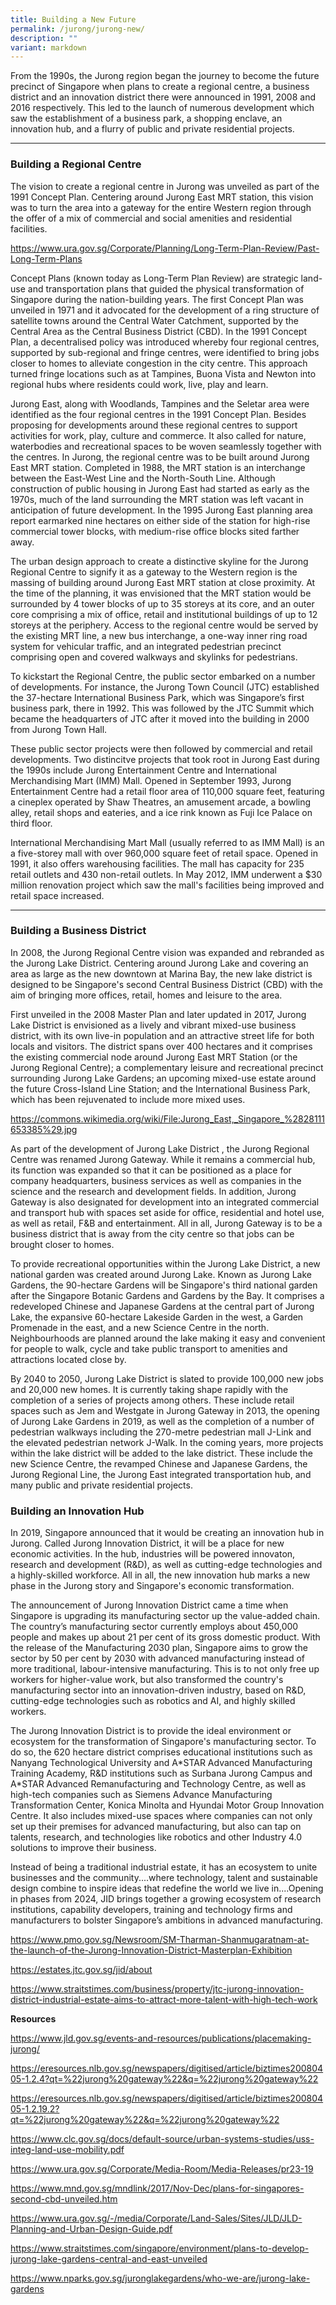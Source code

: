 ```yaml
---
title: Building a New Future
permalink: /jurong/jurong-new/
description: ""
variant: markdown
---
```

From the 1990s, the Jurong region began the journey to become the future precinct of Singapore when plans to create a regional centre, a business district and an innovation district there were announced in 1991, 2008 and 2016 respectively. This led to the launch of numerous development which saw the establishment of a business park, a shopping enclave, an innovation hub, and a flurry of public and private residential projects.

---

### **Building a Regional Centre**

The vision to create a regional centre in Jurong was unveiled as part of the 1991 Concept Plan. Centering around Jurong East MRT station, this vision was to turn the area into a gateway for the entire Western region through the offer of a mix of commercial and social amenities and residential facilities.

https://www.ura.gov.sg/Corporate/Planning/Long-Term-Plan-Review/Past-Long-Term-Plans

Concept Plans (known today as Long-Term Plan Review) are strategic land-use and transportation plans that guided the physical transformation of Singapore during the nation-building years. The first Concept Plan was unveiled in 1971 and it advocated for the development of a ring structure of satellite towns around the Central Water Catchment, supported by the Central Area as the Central Business District (CBD). In the 1991 Concept Plan, a decentralised policy was introduced whereby four regional centres, supported by sub-regional and fringe centres, were identified to bring jobs closer to homes to alleviate congestion in the city centre. This approach turned fringe locations such as at Tampines, Buona Vista and Newton into regional hubs where residents could work, live, play and learn.

Jurong East, along with Woodlands, Tampines and the Seletar area were identified as the four regional centres in the 1991 Concept Plan. Besides proposing for developments around these regional centres to support activities for work, play, culture and commerce. It also called for nature, waterbodies and recreational spaces to be woven seamlessly together with the centres. In Jurong, the regional centre was to be built around Jurong East MRT station. Completed in 1988, the MRT station is an interchange between the East-West Line and the North-South Line. Although construction of public housing in Jurong East had started as early as the 1970s, much of the land surrounding the MRT station was left vacant in anticipation of future development. In the 1995 Jurong East planning area report earmarked nine hectares on either side of the station for high-rise commercial tower blocks, with medium-rise office blocks sited farther away.

The urban design approach to create a distinctive skyline for the Jurong Regional Centre to signify it as a gateway to the Western region is the massing of building around Jurong East MRT station at close proximity. At the time of the planning, it was envisioned that the MRT station would be surrounded by 4 tower blocks of up to 35 storeys at its core, and an outer core comprising a mix of office, retail and institutional buildings of up to 12 storeys at the periphery. Access to the regional centre would be served by the existing MRT line, a new bus interchange, a one-way inner ring road system for vehicular traffic, and an integrated pedestrian precinct comprising open and covered walkways and skylinks for pedestrians.

To kickstart the Regional Centre, the public sector embarked on a number of developments. For instance, the Jurong Town Council (JTC) established the 37-hectare International Business Park, which was Singapore’s first business park, there in 1992. This was followed by the JTC Summit which became the headquarters of JTC after it moved into the building in 2000 from Jurong Town Hall. 

These public sector projects were then followed by commercial and retail developments. Two distincitve projects that took root in Jurong East during the 1990s include Jurong Entertainment Centre and International Merchandising Mart (IMM) Mall. Opened in September 1993, Jurong Entertainment Centre had a retail floor area of 110,000 square feet, featuring a cineplex operated by Shaw Theatres, an amusement arcade, a bowling alley, retail shops and eateries, and a ice rink known as Fuji Ice Palace on third floor.

International Merchandising Mart Mall (usually referred to as IMM Mall) is an a five-storey mall with over 960,000 square feet of retail space. Opened in 1991, it also offers  warehousing facilities. The mall has capacity for 235 retail outlets and 430 non-retail outlets. In May 2012, IMM underwent a $30 million renovation project which saw the mall's facilities being improved and retail space increased.

---

### **Building a Business District**

In 2008, the Jurong Regional Centre vision was expanded and rebranded as the Jurong Lake District. Centering around Jurong Lake and covering an area as large as the new downtown at Marina Bay, the new lake district is designed to be Singapore's second Central Business District (CBD) with the aim of bringing more offices, retail, homes and leisure to the area.

First unveiled in the 2008 Master Plan and later updated in 2017, Jurong Lake District  is envisioned as a lively and vibrant mixed-use business district, with its own live-in population and an attractive street life for both locals and visitors. The district spans over 400 hectares and it comprises the existing commercial node around Jurong East MRT Station (or the Jurong Regional Centre); a complementary leisure and recreational precinct surrounding Jurong Lake Gardens; an upcoming mixed-use estate around the future Cross-Island Line Station; and the International Business Park, which has been rejuvenated to include more mixed uses.

https://commons.wikimedia.org/wiki/File:Jurong_East,_Singapore_%2828111653385%29.jpg

As part of the development of Jurong Lake District , the Jurong Regional Centre was renamed Jurong Gateway. While it remains a commercial hub, its function was expanded so that it can be positioned as a place for company headquarters, business services as well as companies in the science and the research and development fields. In addition, Jurong Gateway is also designated for development into an integrated commercial and transport hub with spaces set aside for office, residential and hotel use, as well as retail, F&B and entertainment. All in all, Jurong Gateway is to be a business district that is away from the city centre so that jobs can be brought closer to homes.

To provide recreational opportunities within the Jurong Lake District, a new national garden was created around Jurong Lake. Known as Jurong Lake Gardens, the 90-hectare Gardens will be Singapore's third national garden after the Singapore Botanic Gardens and Gardens by the Bay. It comprises a redeveloped Chinese and Japanese Gardens at the central part of Jurong Lake, the expansive 60-hectare Lakeside Garden in the west, a Garden Promenade in the east, and a new Science Centre in the north. Neighbourhoods are planned around the lake making it easy and convenient for people to walk, cycle and take public transport to amenities and attractions located close by.

By 2040 to 2050, Jurong Lake District is slated to provide 100,000 new jobs and 20,000 new homes. It is currently taking shape rapidly with the completion of a series of projects among others. These include retail spaces such as Jem and Westgate in Jurong Gateway in 2013, the opening of Jurong Lake Gardens in 2019, as well as the completion of a number of pedestrian walkways including the 270-metre pedestrian mall J-Link and the elevated pedestrian network J-Walk. In the coming years, more projects within the lake district will be added to the lake district. These include the new Science Centre, the revamped Chinese and Japanese Gardens, the Jurong Regional Line, the Jurong East integrated transportation hub, and many public and private residential projects.


### **Building an Innovation Hub**

In 2019, Singapore announced that it would be creating an innovation hub in Jurong. Called Jurong Innovation District, it will be a place for new economic activities. In the hub, industries will be powered innovaton, research and development (R&D), as well as cutting-edge technologies and a highly-skilled workforce. All in all, the new innovation hub marks a new phase in the Jurong story and Singapore's economic transformation.

The announcement of Jurong Innovation District came a time when Singapore is upgrading its manufacturing sector up the value-added chain. The country’s manufacturing sector currently employs about 450,000 people and makes up about 21 per cent of its gross domestic product. With the release of the Manufacturing 2030 plan, Singapore aims to grow the sector by 50 per cent by 2030 with advanced manufacturing instead of more traditional, labour-intensive manufacturing. This is to not only free up workers for higher-value work, but also transformed the country's manufacturing sector into an innovation-driven industry, based on R&D, cutting-edge technologies such as robotics and AI, and highly skilled workers.

The Jurong Innovation District is to provide the ideal environment or ecosystem for the transformation of Singapore's manufacturing sector. To do so, the 620 hectare district comprises educational institutions such as Nanyang Technological University and A\*STAR Advanced Manufacturing Training Academy, R&D institutions such as Surbana Jurong Campus and A\*STAR Advanced Remanufacturing and Technology Centre, as well as high-tech companies such as Siemens Advance Manufacturing Transformation Center, Konica Minolta and Hyundai Motor Group Innovation Centre. It also includes mixed-use spaces where companies can not only set up their premises for advanced manufacturing, but also can tap on talents, research, and technologies like robotics and other Industry 4.0 solutions to improve their business. 

Instead of being a traditional industrial estate, it has an ecosystem to unite businesses and the community....where technology, talent and sustainable design combine to inspire ideas that redefine the world we live in....Opening in phases from 2024, JID brings together a growing ecosystem of research institutions, capability developers, training and technology firms and manufacturers to bolster Singapore’s ambitions in advanced manufacturing.

https://www.pmo.gov.sg/Newsroom/SM-Tharman-Shanmugaratnam-at-the-launch-of-the-Jurong-Innovation-District-Masterplan-Exhibition

https://estates.jtc.gov.sg/jid/about

https://www.straitstimes.com/business/property/jtc-jurong-innovation-district-industrial-estate-aims-to-attract-more-talent-with-high-tech-work

**Resources**

https://www.jld.gov.sg/events-and-resources/publications/placemaking-jurong/

https://eresources.nlb.gov.sg/newspapers/digitised/article/biztimes20080405-1.2.4?qt=%22jurong%20gateway%22&q=%22jurong%20gateway%22

https://eresources.nlb.gov.sg/newspapers/digitised/article/biztimes20080405-1.2.19.2?qt=%22jurong%20gateway%22&q=%22jurong%20gateway%22

https://www.clc.gov.sg/docs/default-source/urban-systems-studies/uss-integ-land-use-mobility.pdf

https://www.ura.gov.sg/Corporate/Media-Room/Media-Releases/pr23-19

https://www.mnd.gov.sg/mndlink/2017/Nov-Dec/plans-for-singapores-second-cbd-unveiled.htm

https://www.ura.gov.sg/-/media/Corporate/Land-Sales/Sites/JLD/JLD-Planning-and-Urban-Design-Guide.pdf

https://www.straitstimes.com/singapore/environment/plans-to-develop-jurong-lake-gardens-central-and-east-unveiled

https://www.nparks.gov.sg/juronglakegardens/who-we-are/jurong-lake-gardens